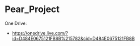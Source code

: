 # Pear_Project
One Drive:
  - https://onedrive.live.com/?id=D484E0675121FB8B%215782&cid=D484E0675121FB8B
